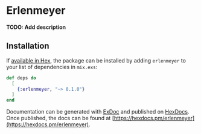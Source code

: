# Erlenmeyer

**TODO: Add description**

## Installation

If [available in Hex](https://hex.pm/docs/publish), the package can be installed
by adding `erlenmeyer` to your list of dependencies in `mix.exs`:

```elixir
def deps do
  [
    {:erlenmeyer, "~> 0.1.0"}
  ]
end
```

Documentation can be generated with [ExDoc](https://github.com/elixir-lang/ex_doc)
and published on [HexDocs](https://hexdocs.pm). Once published, the docs can
be found at [https://hexdocs.pm/erlenmeyer](https://hexdocs.pm/erlenmeyer).

